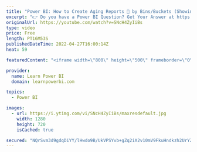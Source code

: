 ```yaml
---
title: "Power BI: How to Create Aging Reports 👵 by Bins/Buckets (Showing Open/Overdue Items)"
excerpt: "👉 Do you have a Power BI Question? Get Your Answer at https://www.learnpowerbi.com/question In this Power BI Question & Answer Episode, we cover a question by Paolo Damiani (LearnPowerBI Member): How to Create Bette Aging Reports. 👉 Download the Power BI file used in Video: https://web.learnpowerbi.com/download"
originalUrl: https://youtube.com/watch?v=SNcH4ZyIiBs
type: video
price: Free
length: PT16M53S
publishedDateTime: 2022-04-27T16:00:14Z
heat: 59

featuredContent: "<iframe width=\"800\" height=\"500\" frameborder=\"0\" src=\"https://www.youtube.com/embed/SNcH4ZyIiBs\" allow=\"accelerometer; autoplay; encrypted-media; gyroscope; picture-in-picture\" allowfullscreen></iframe>"

provider:
  name: Learn Power BI
  domain: learnpowerbi.com

topics:
  - Power BI

images:
  - url: https://i.ytimg.com/vi/SNcH4ZyIiBs/maxresdefault.jpg
    width: 1280
    height: 720
    isCached: true

secured: "NQrSvm3d9gdqDiYY/lHwdo9B/UkVPSYvb+gZq2iX2v10mV9FkuHndkzh2UrYZtUIo81XQ5r3JnoxetOHpOJlbfN35jSxXggt1N1CKjNjOu9kn5Tu7/Q8lfOelu1cyHs9zSgMXwIUBZBfvnExCipVlVcxlgwHvRSDmuh59rlrOqxDYmAGHhYh1bfGQbvZP36hlNfhf5MolXaEbaA+pZHooYVa8AU9FRyIMJ8JlNsmXMg8IM3XkhJwOhlUh/QXb8hUY+9Qe0xnhhBFZl58SBrmmRHIVo4/9URbRaj7WUd2cqguVvRIElvwTijTm7P20w2M/Cwbe/ueMEWQiOzJ4jHkhE/UTCdNIb5MSkGQBDGNUeiIF4ysdLiJBuokyFwVbEAyxN2yb9DrGlTPbbK4B5g7BgjXVDkyK7bszSCuBL//zVo=;N1Fs8AQ8DDnhDUqcZZ7/bA=="
---
```


